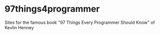 # 97things4programmer
Sites for the famous book "97 Things Every Programmer Should Know" of Kevlin Henney
